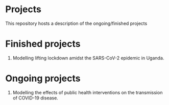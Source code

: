 # Projects
This repository hosts a description of the ongoing/finished projects

# Finished projects
1. Modelling lifting lockdown amidst the SARS-CoV-2 epidemic in Uganda.

# Ongoing projects
1. Modelling the effects of public health interventions on the transmission of COVID-19 disease.
